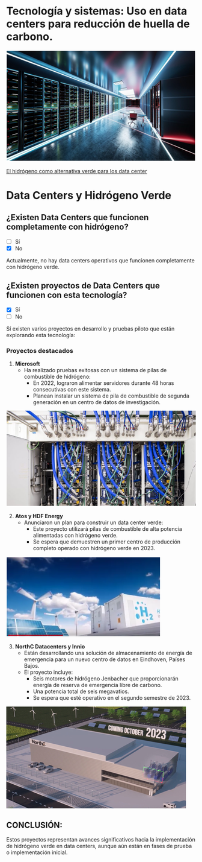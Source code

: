 # Tecnología y sistemas: Uso en data centers para reducción de huella de carbono.
![datacenter0](img/datacenter0.png)

[El hidrógeno como alternativa verde para los data center](https://felipebenjumeallorente.com/el-hidrogeno-como-alternativa-verde-para-los-data-center/)


# Data Centers y Hidrógeno Verde
## ¿Existen Data Centers que funcionen completamente con hidrógeno?

- [ ] Sí
- [x] No

Actualmente, no hay data centers operativos que funcionen completamente con hidrógeno verde.

## ¿Existen proyectos de Data Centers que funcionen con esta tecnología?

- [x] Sí
- [ ] No

Sí existen varios proyectos en desarrollo y pruebas piloto que están explorando esta tecnología:

### Proyectos destacados

1. **Microsoft**
   - Ha realizado pruebas exitosas con un sistema de pilas de combustible de hidrógeno:
     - En 2022, lograron alimentar servidores durante 48 horas consecutivas con este sistema.
     - Planean instalar un sistema de pila de combustible de segunda generación en un centro de datos de investigación.

![datacenter1](img/datacenter1.png)

2. **Atos y HDF Energy**
   - Anunciaron un plan para construir un data center verde:
     - Este proyecto utilizará pilas de combustible de alta potencia alimentadas con hidrógeno verde.
     - Se espera que demuestren un primer centro de producción completo operado con hidrógeno verde en 2023.
       
![datacenter2](img/datacenter2.png)

3. **NorthC Datacenters y Innio**
   - Están desarrollando una solución de almacenamiento de energía de emergencia para un nuevo centro de datos en Eindhoven, Países Bajos.
   - El proyecto incluye:
     - Seis motores de hidrógeno Jenbacher que proporcionarán energía de reserva de emergencia libre de carbono.
     - Una potencia total de seis megavatios.
     - Se espera que esté operativo en el segundo semestre de 2023.

![datacenter3](img/datacenter3.png)

## CONCLUSIÓN:
Estos proyectos representan avances significativos hacia la implementación de hidrógeno verde en data centers, aunque aún están en fases de prueba o implementación inicial.

